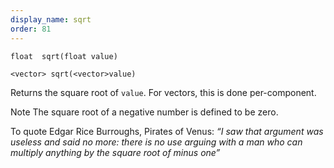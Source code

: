 ```yaml
---
display_name: sqrt
order: 81
---
```

`float  sqrt(float value)`

`<vector> sqrt(<vector>value)`

Returns the square root of `value`. For vectors, this is done per-component.

Note
The square root of a negative number is defined to be zero.

To quote Edgar Rice Burroughs, Pirates of Venus:
*“I saw that argument was useless and said no more: there is no use arguing with a man who can multiply anything by the square root of minus one”*
